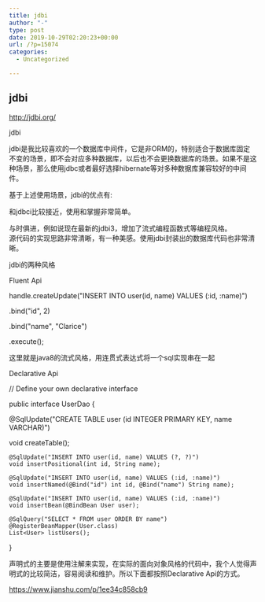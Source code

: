```yaml
---
title: jdbi
author: "-"
type: post
date: 2019-10-29T02:20:23+00:00
url: /?p=15074
categories:
  - Uncategorized

---
```

## jdbi
http://jdbi.org/

jdbi
  
jdbi是我比较喜欢的一个数据库中间件，它是非ORM的，特别适合于数据库固定不变的场景，即不会对应多种数据库，以后也不会更换数据库的场景。如果不是这种场景，那么使用jdbc或者最好选择hibernate等对多种数据库兼容较好的中间件。
  
基于上述使用场景，jdbi的优点有: 

和jdbci比较接近，使用和掌握非常简单。
  
与时俱进，例如说现在最新的jdbi3，增加了流式编程函数式等编程风格。  
源代码的实现思路非常清晰，有一种美感。使用jdbi封装出的数据库代码也非常清晰。  

jdbi的两种风格  
  
Fluent Api
      
handle.createUpdate("INSERT INTO user(id, name) VALUES (:id, :name)")
              
.bind("id", 2)
              
.bind("name", "Clarice")
              
.execute();
  
这里就是java8的流式风格，用连贯式表达式将一个sql实现串在一起

Declarative Api
  
// Define your own declarative interface
  
public interface UserDao {
      
@SqlUpdate("CREATE TABLE user (id INTEGER PRIMARY KEY, name VARCHAR)")
      
void createTable();

    @SqlUpdate("INSERT INTO user(id, name) VALUES (?, ?)")
    void insertPositional(int id, String name);
    
    @SqlUpdate("INSERT INTO user(id, name) VALUES (:id, :name)")
    void insertNamed(@Bind("id") int id, @Bind("name") String name);
    
    @SqlUpdate("INSERT INTO user(id, name) VALUES (:id, :name)")
    void insertBean(@BindBean User user);
    
    @SqlQuery("SELECT * FROM user ORDER BY name")
    @RegisterBeanMapper(User.class)
    List<User> listUsers();
    

}
  
声明式的主要是使用注解来实现，在实际的面向对象风格的代码中，我个人觉得声明式的比较简洁，容易阅读和维护。所以下面都按照Declarative Api的方式。

https://www.jianshu.com/p/1ee34c858cb9